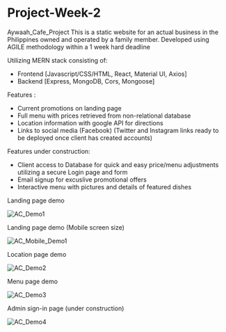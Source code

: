 # Project-Week-2
Aywaah_Cafe_Project
This is a static website for an actual business in the Philippines owned and operated by a family member.
Developed using AGILE methodology within a 1 week hard deadline

Utilizing MERN stack consisting of:

* Frontend [Javascript/CSS/HTML, React, Material UI, Axios]
* Backend [Express, MongoDB, Cors, Mongoose]

Features :
* Current promotions on landing page
* Full menu with prices retrieved from non-relational database
* Location information with google API for directions
* Links to social media (Facebook) (Twitter and Instagram links ready to be deployed once client has created accounts)

Features under construction:
* Client access to Database for quick and easy price/menu adjustments utilizing a secure Login page and form
* Email signup for excuslive promotional offers
* Interactive menu with pictures and details of featured dishes

Landing page demo

![AC_Demo1](https://user-images.githubusercontent.com/74333929/235280805-cf9b17ae-22e6-41ea-949b-98a2d3d7adaf.gif)

Landing page demo (Mobile screen size)

![AC_Mobile_Demo1](https://user-images.githubusercontent.com/74333929/235281821-a3473664-4682-4779-9647-caed9a15a4b4.gif)


Location page demo

![AC_Demo2](https://user-images.githubusercontent.com/74333929/235281376-8e885263-ebe3-4a3d-b085-c3b8718edb9c.gif)

Menu page demo

![AC_Demo3](https://user-images.githubusercontent.com/74333929/235281517-613c5ac4-d179-4f97-acdd-415fa52bb313.gif)

Admin sign-in page (under construction)

![AC_Demo4](https://user-images.githubusercontent.com/74333929/235281689-6ba1d161-886b-4428-9fb3-cee562116cce.gif)


